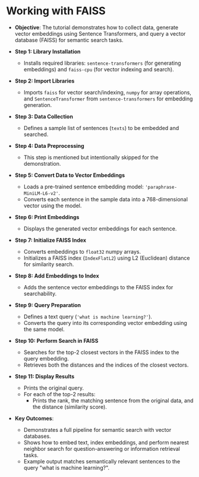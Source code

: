 # **Working with FAISS**

- **Objective**: The tutorial demonstrates how to collect data, generate vector embeddings using Sentence Transformers, and query a vector database (FAISS) for semantic search tasks.

- **Step 1: Library Installation**
  - Installs required libraries: `sentence-transformers` (for generating embeddings) and `faiss-cpu` (for vector indexing and search).

- **Step 2: Import Libraries**
  - Imports `faiss` for vector search/indexing, `numpy` for array operations, and `SentenceTransformer` from `sentence-transformers` for embedding generation.

- **Step 3: Data Collection**
  - Defines a sample list of sentences (`texts`) to be embedded and searched.

- **Step 4: Data Preprocessing**
  - This step is mentioned but intentionally skipped for the demonstration.

- **Step 5: Convert Data to Vector Embeddings**
  - Loads a pre-trained sentence embedding model: `'paraphrase-MiniLM-L6-v2'`.
  - Converts each sentence in the sample data into a 768-dimensional vector using the model.

- **Step 6: Print Embeddings**
  - Displays the generated vector embeddings for each sentence.

- **Step 7: Initialize FAISS Index**
  - Converts embeddings to `float32` numpy arrays.
  - Initializes a FAISS index (`IndexFlatL2`) using L2 (Euclidean) distance for similarity search.

- **Step 8: Add Embeddings to Index**
  - Adds the sentence vector embeddings to the FAISS index for searchability.

- **Step 9: Query Preparation**
  - Defines a text query (`'what is machine learning?'`).
  - Converts the query into its corresponding vector embedding using the same model.

- **Step 10: Perform Search in FAISS**
  - Searches for the top-2 closest vectors in the FAISS index to the query embedding.
  - Retrieves both the distances and the indices of the closest vectors.

- **Step 11: Display Results**
  - Prints the original query.
  - For each of the top-2 results:
    - Prints the rank, the matching sentence from the original data, and the distance (similarity score).

- **Key Outcomes**:
  - Demonstrates a full pipeline for semantic search with vector databases.
  - Shows how to embed text, index embeddings, and perform nearest neighbor search for question-answering or information retrieval tasks.
  - Example output matches semantically relevant sentences to the query "what is machine learning?".
